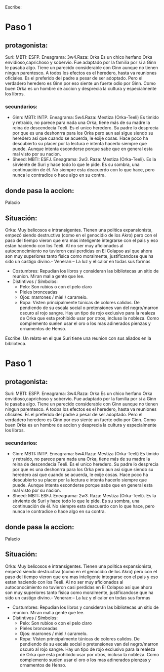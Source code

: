 Escribe: 
# Paso 1
## protagonista: 
Suri: MBTI: ESFP. Eneagrama: 3w4.Raza: Orka
Es un chico herfano Orka envidioso,caprichoso y sobervio. Fue adaptado por la familia por si a Ginn le pasaba algo. Tiene un parecido considerable con Ginn aunque no tienen ningun parentesco. A todos los efectos es el heredero, hasta va reuniones oficiales. Es el preferido del padre a pesar de ser adoptado. Pero el verdadero heredero es Ginn por eso siente un fuerte odio por Ginn. Como buen Orka es un hombre de accion y desprecia la cultura y especialmente los libros.
### secundarios:
- Ginn: MBTI: INTP. Eneagrama: 5w4.Raza: Mestiza (Orka-Teeli)
Es timido y retraido, no parece para nada una Orka, tiene más de su madre la reina de descendecia Teeli. Es el unico heredero. Su padre lo desprecia por que es una deshonrra para los Orka pero aun asi sigue siendo su heredero asi que cuando se acuerda, le exije cosas.
Hace poco ha descubierto su placer por la lectura e intenta hacerlo siempre que puede. Aunque intenta esconderse porque sabe que en general esta mal visto por su nacion.
- Sheed: MBTI: ESFJ. Eneagrama: 2w3. Raza: Mestiza (Orka-Teeli). Es la sirviente de Suri y hace todo lo que le pide. Es su sombra, una continuación de él. No siempre esta deacuerdo con lo que hace, pero nunca le contradice o hace algo en su contra.
## donde pasa la accion: 
Palacio
## Situación:
Orka: Muy belicosos e intransigentes. Tienen una politica expansionista, empezó siendo destructiva (como en el genocidio de los Akro) pero con el paso del tiempo vieron que era mas inteligente integrarse con el pais y eso estan haciendo con los Teeli. Al no ser muy aficionados al autoconocimiento no tuvieron casi perdidas en El Colapso así que ahora son muy superiores tanto fisica como moralmente, justificandose que ha sido un castigo divino.- Veneran:–     La luz y el calor en todas sus formas
- Costumbres: Repudian los libros y consideran las bibliotecas un sitio de reunion. Miran mal a gente que lee. 
- Distintivos / Símbolos:
  - Pelo: Son rubios o con el pelo claro
  - Pieles bronceadas
  - Ojos: marrones / miel / caramelo.
  - Ropa: Visten principalmente túnicas de colores calidos. De pendiendo de su escala social o pretensiones van del negro/marron oscuro al rojo sangre. Hay un tipo de rojo exclusivo para la realeza de Orka que esta prohibido usar por otros, incluso la nobleza. Como complemento suelen usar el oro o los mas adinerados pienzas y ornamentos de Henso.




Escribe:
Un relato en el que Suri tiene una reunion con sus aliados en la biblioteca.
# Paso 1
## protagonista: 
Suri: MBTI: ESFP. Eneagrama: 3w4.Raza: Orka
Es un chico herfano Orka envidioso,caprichoso y sobervio. Fue adaptado por la familia por si a Ginn le pasaba algo. Tiene un parecido considerable con Ginn aunque no tienen ningun parentesco. A todos los efectos es el heredero, hasta va reuniones oficiales. Es el preferido del padre a pesar de ser adoptado. Pero el verdadero heredero es Ginn por eso siente un fuerte odio por Ginn. Como buen Orka es un hombre de accion y desprecia la cultura y especialmente los libros.
### secundarios:
- Ginn: MBTI: INTP. Eneagrama: 5w4.Raza: Mestiza (Orka-Teeli)
Es timido y retraido, no parece para nada una Orka, tiene más de su madre la reina de descendecia Teeli. Es el unico heredero. Su padre lo desprecia por que es una deshonrra para los Orka pero aun asi sigue siendo su heredero asi que cuando se acuerda, le exije cosas.
Hace poco ha descubierto su placer por la lectura e intenta hacerlo siempre que puede. Aunque intenta esconderse porque sabe que en general esta mal visto por su nacion.
- Sheed: MBTI: ESFJ. Eneagrama: 2w3. Raza: Mestiza (Orka-Teeli). Es la sirviente de Suri y hace todo lo que le pide. Es su sombra, una continuación de él. No siempre esta deacuerdo con lo que hace, pero nunca le contradice o hace algo en su contra.
## donde pasa la accion: 
Palacio
## Situación:
Orka: Muy belicosos e intransigentes. Tienen una politica expansionista, empezó siendo destructiva (como en el genocidio de los Akro) pero con el paso del tiempo vieron que era mas inteligente integrarse con el pais y eso estan haciendo con los Teeli. Al no ser muy aficionados al autoconocimiento no tuvieron casi perdidas en El Colapso así que ahora son muy superiores tanto fisica como moralmente, justificandose que ha sido un castigo divino.- Veneran:–     La luz y el calor en todas sus formas
- Costumbres: Repudian los libros y consideran las bibliotecas un sitio de reunion. Miran mal a gente que lee. 
- Distintivos / Símbolos:
  - Pelo: Son rubios o con el pelo claro
  - Pieles bronceadas
  - Ojos: marrones / miel / caramelo.
  - Ropa: Visten principalmente túnicas de colores calidos. De pendiendo de su escala social o pretensiones van del negro/marron oscuro al rojo sangre. Hay un tipo de rojo exclusivo para la realeza de Orka que esta prohibido usar por otros, incluso la nobleza. Como complemento suelen usar el oro o los mas adinerados pienzas y ornamentos de Henso.